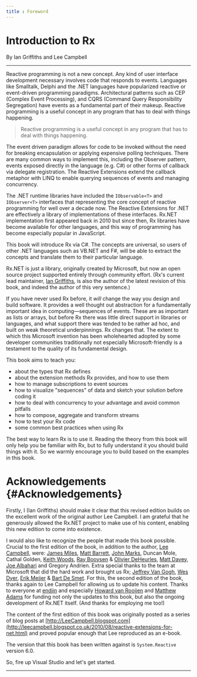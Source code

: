 ```yaml
---
title : Foreword
---
```


# Introduction to Rx
By Ian Griffiths and Lee Campbell
   
---

Reactive programming is not a new concept. Any kind of user interface development
necessary involves code that responds to events. Languages like Smalltalk, Delphi
and the .NET languages have popularized reactive or event-driven programming paradigms.
Architectural patterns such as CEP (Complex Event Processing), and
CQRS (Command Query Responsibility Segregation) have events as a fundamental part
of their makeup. Reactive programming is a useful concept in any program that has
to deal with things happening.

> Reactive programming is a useful concept in any program that has
to deal with things happening.

The event driven paradigm allows for code to be invoked without the need for breaking
encapsulation or applying expensive polling techniques. There are many common ways to implement this, including
the Observer pattern, events exposed directly in the language (e.g. C#) or
other forms of callback via delegate registration. The Reactive Extensions extend
the callback metaphor with LINQ to enable querying sequences of events and managing
concurrency.

The .NET runtime libraries have included the `IObservable<T>` and
`IObserver<T>` interfaces that representing the core concept of reactive programming
for well over a decade now. The Reactive Extensions for .NET are effectively a library of implementations of these
interfaces. Rx.NET implementation first appeared
back in 2010 but since then, Rx libraries have become available for other languages, and this way of programming has become
especially popular in JavaScript.

This book will introduce Rx via C#. The concepts are universal, so users of other .NET languages
such as VB.NET and F#, will be able to extract the concepts and translate them to their particular
language.

Rx.NET is just a library, originally created by Microsoft, but now an open source project
supported entirely through community effort. (Rx's current lead maintainer, [Ian Griffiths](https://endjin.com/who-we-are/our-people/ian-griffiths/),
is also the author of the latest revision of this book, and indeed the author of this very
sentence.)

If you have never used Rx before, it _will_ change the way you design and build software.
It provides a well thought out abstraction for a fundamentally important idea in computing—sequences
of events. These are as important as lists or arrays, but before Rx there was little
direct support in libraries or languages, and what support there was tended to be rather
ad hoc, and built on weak theoretical underpinnings. Rx changes that. The extent to
which this Microsoft invention has been wholehearted adopted by some developer communities
traditionally not especially Microsoft-friendly is a testament to the quality of its
fundamental design.

This book aims to teach you:

  * about the types that Rx defines
  * about the extension methods Rx provides, and how to use them
  * how to manage subscriptions to event sources
  * how to visualize "sequences" of data and sketch your solution before coding it
  * how to deal with concurrency to your advantage and avoid common pitfalls
  * how to compose, aggregate and transform streams
  * how to test your Rx code
  * some common best practices when using Rx
    
The best way to learn Rx is to use it. Reading the theory from this book will only
help you be familiar with Rx, but to fully understand it you should build things
with it. So we warmly encourage you to build based on the examples in this book.


# Acknowledgements    {#Acknowledgements}

Firstly, I (Ian Griffiths) should make it clear that this revised edition builds
on the excellent work of the original author Lee Campbell. I am grateful that he
generously allowed the Rx.NET project to make use of his content, enabling this
new edition to come into existence.

I would also like to recognize the people that made this book
possible. Crucial to the first edition of the book, in addition to the author, [Lee Campbell](https://leecampbell.com/), were: 
[James Miles](http://enumeratethis.com/), 
[Matt Barrett](http://weareadaptive.com/blog/), 
[John Marks](http://johnhmarks.wordpress.com/), 
Duncan Mole, 
Cathal Golden, 
[Keith Woods](http://keith-woods.com), 
[Ray Booysen](http://nondestructiveme.com) &amp; [Olivier DeHeurles](http://odeheurles.com/),
[Matt Davey](http://mdavey.wordpress.com), [Joe Albahari](http://www.albahari.com/) 
and Gregory Andrien.
Extra special thanks to the team at Microsoft that did the hard work and brought us Rx; 
[Jeffrey Van Gogh](http://blogs.msdn.com/b/jeffva/), 
[Wes Dyer](http://blogs.msdn.com/b/wesdyer/), 
[Erik Meijer](http://www.applied-duality.com/) &amp; 
[Bart De Smet](http://blogs.bartdesmet.net/bart/). 
For this, the second edition of the book, thanks again to Lee Campbell for allowing us to update his content.
Thanks to everyone at [endjin](endjin.com) and especially [Howard van Rooijen](https://endjin.com/who-we-are/our-people/howard-van-rooijen/) and [Matthew Adams](https://endjin.com/who-we-are/our-people/matthew-adams/)
for funding not only the updates to this book, but also the ongoing development of Rx.NET itself.
(And thanks for employing me too!)

The content of the first edition of this book was originally posted as a series of blog posts at 
[http://LeeCampbell.blogspot.com](http://leecampbell.blogspot.co.uk/2010/08/reactive-extensions-for-net.html)
and proved popular enough that Lee reproduced as an e-book. 

The version that this book has been written against is `System.Reactive` version 6.0.

So, fire up Visual Studio and let's get started.

---
